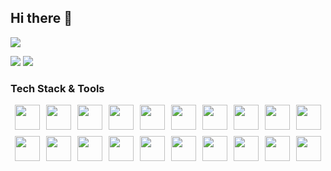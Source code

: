 ## Hi there 👋
![](http://github-profile-summary-cards.vercel.app/api/cards/profile-details?username=Chehmet&theme=nord_bright)

![](http://github-profile-summary-cards.vercel.app/api/cards/stats?username=Chehmet&theme=nord_bright&total_prs=false)
![](http://github-profile-summary-cards.vercel.app/api/cards/repos-per-language?username=Chehmet&theme=nord_bright)

### Tech Stack & Tools

<div style="display: flex; justify-content: center; flex-wrap: wrap; gap: 10px;">
  <img src="https://cdn.jsdelivr.net/gh/devicons/devicon@latest/icons/python/python-original-wordmark.svg" width="40" height="40"/>
  <img src="https://cdn.jsdelivr.net/gh/devicons/devicon@latest/icons/jupyter/jupyter-original-wordmark.svg" width="40" height="40"/>
  <img src="https://cdn.jsdelivr.net/gh/devicons/devicon@latest/icons/numpy/numpy-original.svg" width="40" height="40"/>
  <img src="https://cdn.jsdelivr.net/gh/devicons/devicon@latest/icons/pandas/pandas-original-wordmark.svg" width="40" height="40"/>
  <img src="https://cdn.jsdelivr.net/gh/devicons/devicon@latest/icons/scikitlearn/scikitlearn-original.svg" width="40" height="40"/>
  <img src="https://cdn.jsdelivr.net/gh/devicons/devicon@latest/icons/pytorch/pytorch-original.svg" width="40" height="40"/>
  <img src="https://cdn.jsdelivr.net/gh/devicons/devicon@latest/icons/docker/docker-original-wordmark.svg" width="40" height="40"/>
  <img src="https://cdn.jsdelivr.net/gh/devicons/devicon@latest/icons/streamlit/streamlit-original.svg" width="40" height="40"/>
  <img src="https://cdn.jsdelivr.net/gh/devicons/devicon@latest/icons/fastapi/fastapi-original.svg" width="40" height="40"/>
  <img src="https://cdn.jsdelivr.net/gh/devicons/devicon@latest/icons/vscode/vscode-original.svg" width="40" height="40"/>
</div>
<div style="display: flex; justify-content: center; flex-wrap: wrap; gap: 10px; margin-top: 10px;">
  <img src="https://cdn.jsdelivr.net/gh/devicons/devicon@latest/icons/csharp/csharp-original.svg" width="40" height="40"/>
  <img src="https://cdn.jsdelivr.net/gh/devicons/devicon@latest/icons/blender/blender-original.svg" width="40" height="40"/>
  <img src="https://cdn.jsdelivr.net/gh/devicons/devicon@latest/icons/java/java-original.svg" width="40" height="40"/>
  <img src="https://cdn.jsdelivr.net/gh/devicons/devicon@latest/icons/javascript/javascript-original.svg" width="40" height="40"/>
  <img src="https://cdn.jsdelivr.net/gh/devicons/devicon@latest/icons/azuresqldatabase/azuresqldatabase-original.svg" width="40" height="40"/>
  <img src="https://cdn.jsdelivr.net/gh/devicons/devicon@latest/icons/latex/latex-original.svg" width="40" height="40"/>
  <img src="https://cdn.jsdelivr.net/gh/devicons/devicon@latest/icons/linux/linux-original.svg" width="40" height="40"/>
  <img src="https://cdn.jsdelivr.net/gh/devicons/devicon@latest/icons/matplotlib/matplotlib-original.svg" width="40" height="40"/>
  <img src="https://cdn.jsdelivr.net/gh/devicons/devicon@latest/icons/react/react-original.svg" width="40" height="40"/>
  <img src="https://cdn.jsdelivr.net/gh/devicons/devicon@latest/icons/cplusplus/cplusplus-original.svg" width="40" height="40"/>
</div>
